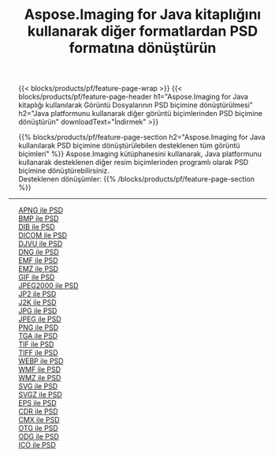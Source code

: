 ﻿---
title: Aspose.Imaging for Java kitaplığını kullanarak diğer formatlardan PSD formatına dönüştürün 
weight: 3920
url: /tr/java/conversion/to/psd 
lang: tr
langdirlevel: 2
locales: zh-hans,ja,it,ru,de,es,fr,nl,id,lt,pl,pt,vi,tr,ko,zh-hant,ar,hi,th,sv,cs,uk,he
description: Aspose.Imaging'i kullanarak Java kullanan diğer biçimlerden PSD biçimine dönüştürebilirsiniz
---

{{< blocks/products/pf/feature-page-wrap >}}
{{< blocks/products/pf/feature-page-header h1="Aspose.Imaging for Java kitaplığı kullanılarak Görüntü Dosyalarının PSD biçimine dönüştürülmesi" h2="Java platformunu kullanarak diğer görüntü biçimlerinden PSD biçimine dönüştürün" downloadText="İndirmek" >}}


{{% blocks/products/pf/feature-page-section  h2="Aspose.Imaging for Java kullanılarak PSD biçimine dönüştürülebilen desteklenen tüm görüntü biçimleri" %}}
Aspose.Imaging kütüphanesini kullanarak, Java platformunu kullanarak desteklenen diğer resim biçimlerinden programlı olarak PSD biçimine dönüştürebilirsiniz.
<br/>
Desteklenen dönüşümler:
{{% /blocks/products/pf/feature-page-section %}}
<div class="container-fluid productfamilypage bg-gray">
    <div class="convertypes bg-gray agp-content section">
        <div class="container">
		<hr style="margin-left:-20px;"/>
		<div class="row other-converters">
		    <div class='col-md-2 other-converter remove-lp remove-rp'><a href="/imaging/tr/java/conversion/apng-to-psd" >APNG ile PSD</a></div>
<div class='col-md-2 other-converter remove-lp remove-rp'><a href="/imaging/tr/java/conversion/bmp-to-psd" >BMP ile PSD</a></div>
<div class='col-md-2 other-converter remove-lp remove-rp'><a href="/imaging/tr/java/conversion/dib-to-psd" >DIB ile PSD</a></div>
<div class='col-md-2 other-converter remove-lp remove-rp'><a href="/imaging/tr/java/conversion/dicom-to-psd" >DICOM ile PSD</a></div>
<div class='col-md-2 other-converter remove-lp remove-rp'><a href="/imaging/tr/java/conversion/djvu-to-psd" >DJVU ile PSD</a></div>
<div class='col-md-2 other-converter remove-lp remove-rp'><a href="/imaging/tr/java/conversion/dng-to-psd" >DNG ile PSD</a></div>
<div class='col-md-2 other-converter remove-lp remove-rp'><a href="/imaging/tr/java/conversion/emf-to-psd" >EMF ile PSD</a></div>
<div class='col-md-2 other-converter remove-lp remove-rp'><a href="/imaging/tr/java/conversion/emz-to-psd" >EMZ ile PSD</a></div>
<div class='col-md-2 other-converter remove-lp remove-rp'><a href="/imaging/tr/java/conversion/gif-to-psd" >GIF ile PSD</a></div>
<div class='col-md-2 other-converter remove-lp remove-rp'><a href="/imaging/tr/java/conversion/jpeg2000-to-psd" >JPEG2000 ile PSD</a></div>
<div class='col-md-2 other-converter remove-lp remove-rp'><a href="/imaging/tr/java/conversion/jp2-to-psd" >JP2 ile PSD</a></div>
<div class='col-md-2 other-converter remove-lp remove-rp'><a href="/imaging/tr/java/conversion/j2k-to-psd" >J2K ile PSD</a></div>
<div class='col-md-2 other-converter remove-lp remove-rp'><a href="/imaging/tr/java/conversion/jpg-to-psd" >JPG ile PSD</a></div>
<div class='col-md-2 other-converter remove-lp remove-rp'><a href="/imaging/tr/java/conversion/jpeg-to-psd" >JPEG ile PSD</a></div>
<div class='col-md-2 other-converter remove-lp remove-rp'><a href="/imaging/tr/java/conversion/png-to-psd" >PNG ile PSD</a></div>
<div class='col-md-2 other-converter remove-lp remove-rp'><a href="/imaging/tr/java/conversion/tga-to-psd" >TGA ile PSD</a></div>
<div class='col-md-2 other-converter remove-lp remove-rp'><a href="/imaging/tr/java/conversion/tif-to-psd" >TIF ile PSD</a></div>
<div class='col-md-2 other-converter remove-lp remove-rp'><a href="/imaging/tr/java/conversion/tiff-to-psd" >TIFF ile PSD</a></div>
<div class='col-md-2 other-converter remove-lp remove-rp'><a href="/imaging/tr/java/conversion/webp-to-psd" >WEBP ile PSD</a></div>
<div class='col-md-2 other-converter remove-lp remove-rp'><a href="/imaging/tr/java/conversion/wmf-to-psd" >WMF ile PSD</a></div>
<div class='col-md-2 other-converter remove-lp remove-rp'><a href="/imaging/tr/java/conversion/wmz-to-psd" >WMZ ile PSD</a></div>
<div class='col-md-2 other-converter remove-lp remove-rp'><a href="/imaging/tr/java/conversion/svg-to-psd" >SVG ile PSD</a></div>
<div class='col-md-2 other-converter remove-lp remove-rp'><a href="/imaging/tr/java/conversion/svgz-to-psd" >SVGZ ile PSD</a></div>
<div class='col-md-2 other-converter remove-lp remove-rp'><a href="/imaging/tr/java/conversion/eps-to-psd" >EPS ile PSD</a></div>
<div class='col-md-2 other-converter remove-lp remove-rp'><a href="/imaging/tr/java/conversion/cdr-to-psd" >CDR ile PSD</a></div>
<div class='col-md-2 other-converter remove-lp remove-rp'><a href="/imaging/tr/java/conversion/cmx-to-psd" >CMX ile PSD</a></div>
<div class='col-md-2 other-converter remove-lp remove-rp'><a href="/imaging/tr/java/conversion/otg-to-psd" >OTG ile PSD</a></div>
<div class='col-md-2 other-converter remove-lp remove-rp'><a href="/imaging/tr/java/conversion/odg-to-psd" >ODG ile PSD</a></div>
<div class='col-md-2 other-converter remove-lp remove-rp'><a href="/imaging/tr/java/conversion/ico-to-psd" >ICO ile PSD</a></div>
                </div>
        </div>
    </div>
</div>
<br/>


